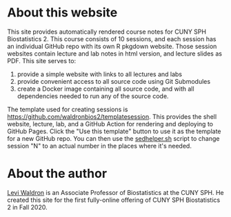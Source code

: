 # About this website

This site provides automatically rendered course notes for CUNY SPH
Biostatistics 2. This course consists of 10 sessions, and each session
has an individual GitHub repo with its own R pkgdown website. Those
session websites contain lecture and lab notes in html version, and
lecture slides as PDF. This site serves to:

1. provide a simple website with links to all lectures and labs
2. provide convenient access to all source code using Git Submodules
3. create a Docker image containing all source code, and with all 
dependencies needed to run any of the source code.

The template used for creating sessions is
https://github.com/waldronbios2/templatesession. This provides the
shell website, lecture, lab, and a GitHub Action for rendering and
deploying to GitHub Pages. Click the "Use this template" button to use
it as the template for a new GitHub repo. You can then use the
[sedhelper.sh] script to change session "N" to an actual number in the
places where it's needed.

[sedhelper.sh]: https://github.com/waldronbios2/templatesession/blob/master/sedhelper.sh

# About the author

[Levi Waldron](https://waldronlab.io) is an Associate Professor of Biostatistics at the CUNY SPH. He created this site for the first fully-online offering of CUNY SPH Biostatistics 2 in Fall 2020.
